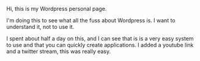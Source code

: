 Hi, this is my Wordpress personal page.

I'm doing this to see what all the fuss about Wordpress is.  I want to understand it, not to use it.

I spent about half a day on this, and I can see that is is a very easy system to use and that you can quickly create applications.  I added a youtube link and a twitter stream, this was really easy.

